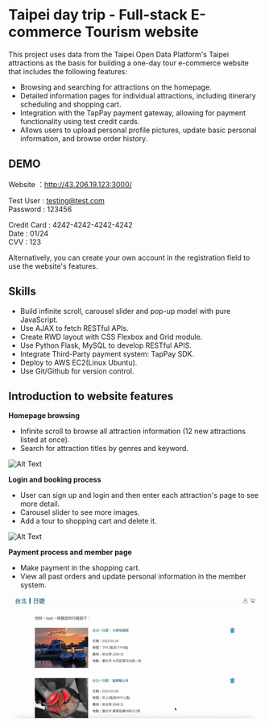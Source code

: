 # Taipei day trip - Full-stack E-commerce Tourism website
This project uses data from the Taipei Open Data Platform's Taipei attractions as the basis for building a one-day tour e-commerce website that includes the following features:


- Browsing and searching for attractions on the homepage.
- Detailed information pages for individual attractions, including itinerary scheduling and shopping cart.
- Integration with the TapPay payment gateway, allowing for payment functionality using test credit cards.
- Allows users to upload personal profile pictures, update basic personal information, and browse order history.


## DEMO

Website  ：http://43.206.19.123:3000/  

Test User : testing@test.com  
Password : 123456  

Credit Card : 4242-4242-4242-4242  
Date : 01/24  
CVV : 123  

Alternatively, you can create your own account in the registration field to use the website's features.

## Skills
- Build infinite scroll, carousel slider and pop-up model with pure JavaScript.
- Use AJAX to fetch RESTful APIs.
- Create RWD layout with CSS Flexbox and Grid module.
- Use Python Flask, MySQL to develop RESTful APIS.
- Integrate Third-Party payment system: TapPay SDK.
- Deploy to AWS EC2(Linux Ubuntu).
- Use Git/Github for version control.

## Introduction to website features

**Homepage browsing**  
- Infinite scroll to browse all attraction information (12 new attractions listed at once).  
- Search for attraction titles by genres and keyword.

![Alt Text](https://github.com/jillshenshen/Taipei_day_trip/blob/main/static/images/home.gif)

**Login and booking process**  
- User can sign up and login and then enter each attraction's page to see more detail.
- Carousel slider to see more images. 
- Add a tour to shopping cart and delete it. 

![Alt Text](https://github.com/jillshenshen/Taipei_day_trip/blob/main/static/images/login.gif)

**Payment process and member page** 
- Make payment in the shopping cart.
- View all past orders and update personal information in the member system.

![Alt Text](https://github.com/jillshenshen/Taipei_day_trip/blob/main/static/images/member.gif)



